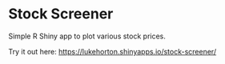 # Stock Screener

Simple R Shiny app to plot various stock prices. 

Try it out here: https://lukehorton.shinyapps.io/stock-screener/